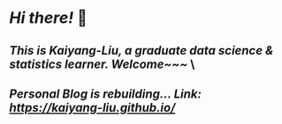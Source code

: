 # ***Hi there!*** :wave:
## ***This is Kaiyang-Liu, a graduate data science & statistics learner. Welcome~~~*** \
## ***Personal Blog is rebuilding... Link: https://kaiyang-liu.github.io/***
